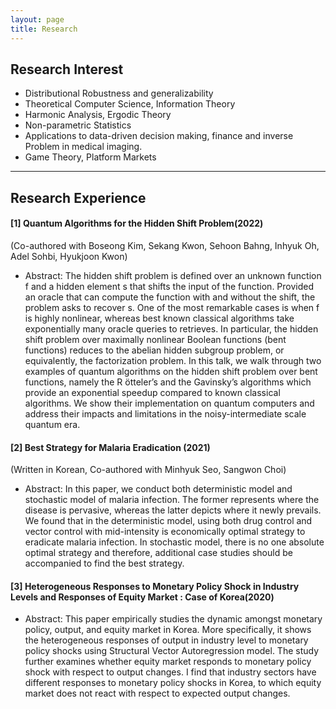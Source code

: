 ```yaml
---
layout: page
title: Research
---
```


## Research Interest
- Distributional Robustness and generalizability
- Theoretical Computer Science, Information Theory
- Harmonic Analysis, Ergodic Theory
- Non-parametric Statistics
- Applications to data-driven decision making, finance and inverse Problem in medical imaging.
- Game Theory, Platform Markets

----
## Research Experience
#### [1] Quantum Algorithms for the Hidden Shift Problem(2022)
(Co-authored with Boseong Kim, Sekang Kwon, Sehoon Bahng, Inhyuk Oh, Adel Sohbi, Hyukjoon Kwon)
- Abstract: The hidden shift problem is defined over an unknown function f and a hidden element s that shifts the input of the function. Provided an oracle that can compute the function with and without the shift, the problem asks to recover s. One of the most remarkable cases is when f is highly nonlinear, whereas best known classical algorithms take exponentially many oracle queries to retrieves. In particular, the hidden shift problem over maximally nonlinear Boolean functions (bent functions) reduces to the abelian hidden subgroup problem, or equivalently, the factorization problem. In this talk, we walk through two examples of quantum algorithms on the hidden shift problem over bent functions, namely the R ̈otteler’s and the Gavinsky’s algorithms which provide an exponential speedup compared to known classical algorithms. We show their implementation on quantum computers and address their impacts and limitations in the noisy-intermediate scale quantum era.


#### [2] Best Strategy for Malaria Eradication (2021)
(Written in Korean, Co-authored with Minhyuk Seo, Sangwon Choi)
- Abstract: In this paper, we conduct both deterministic model and stochastic model of malaria infection. The former represents where the disease is pervasive, whereas the latter depicts where it newly prevails. We found that in the deterministic model, using both drug control and vector control with mid-intensity is economically optimal strategy to eradicate malaria infection. In stochastic model, there is no one absolute optimal strategy and therefore, additional case studies should be accompanied to find the best strategy.


#### [3] Heterogeneous Responses to Monetary Policy Shock in Industry Levels and Responses of Equity Market : Case of Korea(2020)
- Abstract: This paper empirically studies the dynamic amongst monetary policy, output, and equity market in Korea. More specifically, it shows the heterogeneous responses of output in industry level to monetary policy shocks using Structural Vector Autoregression model. The study further examines whether equity market responds to monetary policy shock with respect to output changes. I find that industry sectors have different responses to monetary policy shocks in Korea, to which equity market does not react with respect to expected output changes.
